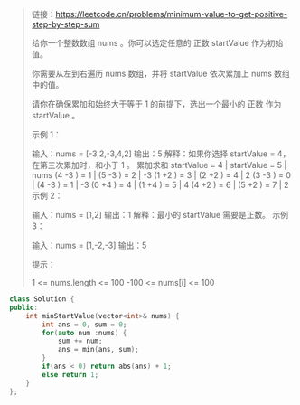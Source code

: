 > 链接：https://leetcode.cn/problems/minimum-value-to-get-positive-step-by-step-sum
>
> 给你一个整数数组 nums 。你可以选定任意的 正数 startValue 作为初始值。
>
> 你需要从左到右遍历 nums 数组，并将 startValue 依次累加上 nums 数组中的值。
>
> 请你在确保累加和始终大于等于 1 的前提下，选出一个最小的 正数 作为 startValue 。
>
>  
>
> 示例 1：
>
> 输入：nums = [-3,2,-3,4,2]
> 输出：5
> 解释：如果你选择 startValue = 4，在第三次累加时，和小于 1 。
>                 累加求和
>                 startValue = 4 | startValue = 5 | nums
>                   (4 -3 ) = 1  | (5 -3 ) = 2    |  -3
>                   (1 +2 ) = 3  | (2 +2 ) = 4    |   2
>                   (3 -3 ) = 0  | (4 -3 ) = 1    |  -3
>                   (0 +4 ) = 4  | (1 +4 ) = 5    |   4
>                   (4 +2 ) = 6  | (5 +2 ) = 7    |   2
> 示例 2：
>
> 输入：nums = [1,2]
> 输出：1
> 解释：最小的 startValue 需要是正数。
> 示例 3：
>
> 输入：nums = [1,-2,-3]
> 输出：5
>
>
> 提示：
>
> 1 <= nums.length <= 100
> -100 <= nums[i] <= 100

```cpp
class Solution {
public:
    int minStartValue(vector<int>& nums) {
        int ans = 0, sum = 0;
        for(auto num :nums) {
            sum += num;
            ans = min(ans, sum);
        }
        if(ans < 0) return abs(ans) + 1;
        else return 1;
    }
};
```

